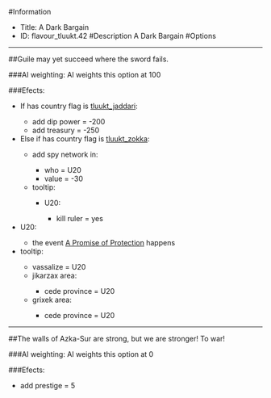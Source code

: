 #Information
 - Title: A Dark Bargain
 - ID: flavour_tluukt.42
#Description
A Dark Bargain
#Options

___
##Guile may yet succeed where the sword fails.

###AI weighting:
AI weights this option at 100


###Efects:<ul><li>If has country flag is [tluukt_jaddari](../flags/tluukt_jaddari.md):</li><ul><li>add dip power = -200</li><li>add treasury = -250</li></ul><li>Else if has country flag is [tluukt_zokka](../flags/tluukt_zokka.md):</li><ul><li>add spy network in:</li><ul><li>who = U20</li><li>value = -30</li></ul><li>tooltip:</li><ul><li>U20:</li><ul><li>kill ruler = yes</li></ul></ul></ul><li>U20:</li><ul><li>the event [A Promise of Protection](../events/a_promise_of_protection.md) happens</li></ul><li>tooltip:</li><ul><li>vassalize = U20</li><li>jikarzax area:</li><ul><li>cede province = U20</li></ul><li>grixek area:</li><ul><li>cede province = U20</li></ul></ul></ul>

___
##The walls of Azka-Sur are strong, but we are stronger! To war!

###AI weighting:
AI weights this option at 0


###Efects:<ul><li>add prestige = 5</li></ul>
